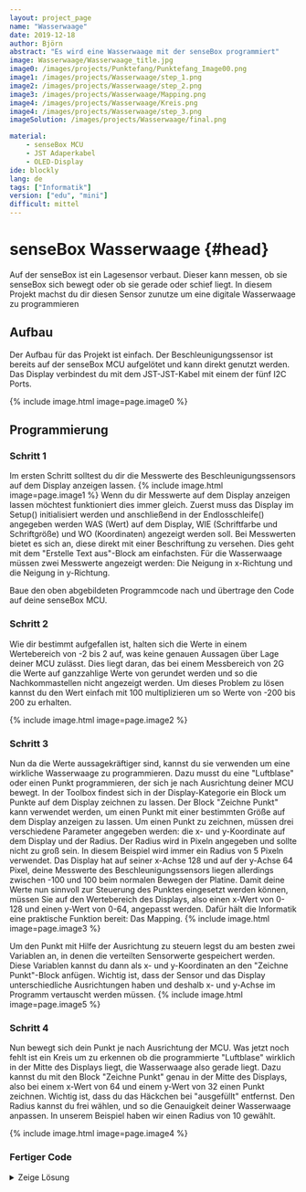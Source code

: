 ```yaml
---
layout: project_page
name: "Wasserwaage"
date: 2019-12-18
author: Björn 
abstract: "Es wird eine Wasserwaage mit der senseBox programmiert"
image: Wasserwaage/Wasserwaage_title.jpg
image0: /images/projects/Punktefang/Punktefang_Image00.png
image1: /images/projects/Wasserwaage/step_1.png
image2: /images/projects/Wasserwaage/step_2.png
image3: /images/projects/Wasserwaage/Mapping.png
image4: /images/projects/Wasserwaage/Kreis.png
image4: /images/projects/Wasserwaage/step_3.png
imageSolution: /images/projects/Wasserwaage/final.png

material:
    - senseBox MCU
    - JST Adaperkabel
    - OLED-Display
ide: blockly  
lang: de
tags: ["Informatik"]
version: ["edu", "mini"]
difficult: mittel    
---
```

# senseBox Wasserwaage {#head}

Auf der senseBox ist ein Lagesensor verbaut. Dieser kann messen, ob sie senseBox sich bewegt oder ob sie gerade oder schief liegt. In diesem Projekt machst du dir diesen Sensor zunutze um eine digitale Wasserwaage zu programmieren


## Aufbau 
Der Aufbau für das Projekt ist einfach. Der Beschleunigungssensor ist bereits auf der senseBox MCU aufgelötet und kann direkt genutzt werden. Das Display verbindest du mit dem JST-JST-Kabel mit einem der fünf I2C Ports.

{% include image.html image=page.image0 %}

## Programmierung

### Schritt 1

Im ersten Schritt solltest du dir die Messwerte des Beschleunigungssensors auf dem Display anzeigen lassen.
{% include image.html image=page.image1 %}
Wenn du dir Messwerte auf dem Display anzeigen lassen möchtest funktioniert dies immer gleich. Zuerst muss das Display im Setup() initialisiert werden und anschließend in der Endlosschleife() angegeben werden WAS (Wert) auf dem Display, WIE (Schriftfarbe und Schriftgröße) und WO (Koordinaten) angezeigt werden soll. Bei Messwerten bietet es sich an, diese direkt mit einer Beschriftung zu versehen. Dies geht mit dem "Erstelle Text aus"-Block am einfachsten.
Für die Wasserwaage müssen zwei Messwerte angezeigt werden: Die Neigung in x-Richtung und die Neigung in y-Richtung.

Baue den oben abgebildeten Programmcode nach und übertrage den Code auf deine senseBox MCU. 

### Schritt 2

Wie dir bestimmt aufgefallen ist, halten sich die Werte in einem Wertebereich von -2 bis 2 auf, was keine genauen Aussagen über Lage deiner MCU zulässt. Dies liegt daran, das bei einem Messbereich von 2G die Werte auf ganzzahlige Werte von gerundet werden und so die Nachkommastellen nicht angezeigt werden. Um dieses Problem zu lösen kannst du den Wert einfach mit 100 multiplizieren um so Werte von -200 bis 200 zu erhalten.

{% include image.html image=page.image2 %}

### Schritt 3

Nun da die Werte aussagekräftiger sind, kannst du sie verwenden um eine wirkliche Wasserwaage zu programmieren. Dazu musst du eine "Luftblase" oder einen Punkt programmieren, der sich je nach Ausrichtung deiner MCU bewegt. In der Toolbox findest sich in der Display-Kategorie ein Block um Punkte auf dem Display zeichnen zu lassen. Der Block "Zeichne Punkt" kann verwendet werden, um einen Punkt mit einer bestimmten Größe auf dem Display anzeigen zu lassen.
Um einen Punkt zu zeichnen, müssen drei verschiedene Parameter angegeben werden: die x- und y-Koordinate auf dem Display und der Radius. Der Radius wird in Pixeln angegeben und sollte nicht zu groß sein. In diesem Beispiel wird immer ein Radius von 5 Pixeln verwendet. Das Display hat auf seiner x-Achse 128 und auf der y-Achse 64 Pixel, deine Messwerte des Beschleunigungssensors liegen allerdings zwischen -100 und 100 beim normalen Bewegen der Platine. Damit deine Werte nun sinnvoll zur Steuerung des Punktes eingesetzt werden können, müssen Sie auf den Wertebereich des Displays, also einen x-Wert von 0-128 und einen y-Wert von 0-64, angepasst werden. Dafür hält die Informatik eine praktische Funktion bereit: Das Mapping.
{% include image.html image=page.image3 %}

Um den Punkt mit Hilfe der Ausrichtung zu steuern legst du am besten zwei Variablen an, in denen die verteilten Sensorwerte gespeichert werden. Diese Variablen kannst du dann als x- und y-Koordinaten an den "Zeichne Punkt"-Block anfügen. Wichtig ist, dass der Sensor und das Display unterschiedliche Ausrichtungen haben und deshalb x- und y-Achse im Programm vertauscht werden müssen.
{% include image.html image=page.image5 %}

### Schritt 4

Nun bewegt sich dein Punkt je nach Ausrichtung der MCU. Was jetzt noch fehlt ist ein Kreis um zu erkennen ob die programmierte "Luftblase" wirklich in der Mitte des Displays liegt, die Wasserwaage also gerade liegt. Dazu kannst du mit den Block "Zeichne Punkt" genau in der Mitte des Displays, also bei einem x-Wert von 64 und einem y-Wert von 32 einen Punkt zeichnen. Wichtig ist, dass du das Häckchen bei "ausgefüllt" entfernst. Den Radius kannst du frei wählen, und so die Genauigkeit deiner Wasserwaage anpassen. In unserem Beispiel haben wir einen Radius von 10 gewählt.

{% include image.html image=page.image4 %}

### Fertiger Code

<details><summary>Zeige Lösung</summary>
{% include image.html image=page.imageSolution %}
</p>
</details>